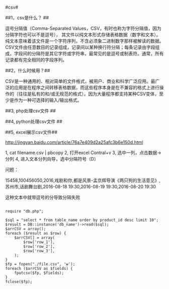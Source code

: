 #csv#

##1，csv是什么？ ##

逗号分隔值（Comma-Separated Values，CSV，有时也称为字符分隔值，因为分隔字符也可以不是逗号）， 其文件以纯文本形式存储表格数据（数字和文本）。
纯文本意味着该文件是一个字符序列，不含必须象二进制数字那样被解读的数据。CSV文件由任意数目的记录组成，记录间以某种换行符分隔；每条记录由字段组成，字段间的分隔符是其它字符或字符串，最常见的是逗号或制表符。通常，所有记录都有完全相同的字段序列。

##2，什么时候用？##

CSV是一种通用的、相对简单的文件格式，被用户、商业和科学广泛应用。最广泛的应用是在程序之间转移表格数据，而这些程序本身是在不兼容的格式上进行操作的（往往是私有的和/或无规范的格式）。因为大量程序都支持某种CSV变体，至少是作为一种可选择的输入/输出格式。

##3, php处理csv文件 ##

##4, python处理csv文件 ##

##5, excel展示csv文件##

http://jingyan.baidu.com/article/76a7e409d2a25afc3b6e150d.html

1, cat filename.csv | pbcopy
2, 打开excel Contral+v
3, 选中一列，点击数据->分列
4, 进入文本分列向导，选中分隔符号（D）

问题：

15458,100456050,2016,戏剧和你,都是风景-孟京辉导演《两只狗的生活意见》,苏州市,话剧舞台剧,2016-08-18 19:30,2016-08-19 19:30,2016-08-20 19:30

这种文本中就带逗号的分导致分隔失败

<pre><code>
require "db.php";

$sql = "select * from table_name order by product_id desc limit 10";
$result = DB::instance('db_name')->read($sql);
$arrCSV = array();
foreach ($result as $row) {
    $arrCSV[] = array(
        $row['row_1'],
        $row['row_2'],
        $row['row_3'],
    );
}
$fp = fopen("./file.csv", 'w');
foreach ($arrCSV as $fields) {
    fputcsv($fp, $fields);
}
fclose($fp);
</code></pre>
